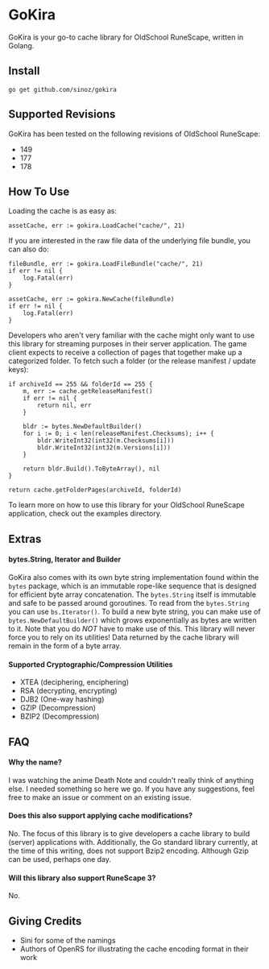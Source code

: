 # GoKira

GoKira is your go-to cache library for OldSchool RuneScape, written in Golang.

## Install

```
go get github.com/sinoz/gokira
```

## Supported Revisions

GoKira has been tested on the following revisions of OldSchool RuneScape:

- 149
- 177
- 178

## How To Use

Loading the cache is as easy as:

```
assetCache, err := gokira.LoadCache("cache/", 21)
```

If you are interested in the raw file data of the underlying file bundle, you can also do:

```
fileBundle, err := gokira.LoadFileBundle("cache/", 21)
if err != nil {
    log.Fatal(err)
}

assetCache, err := gokira.NewCache(fileBundle)
if err != nil {
    log.Fatal(err)
}
```

Developers who aren't very familiar with the cache might only want to use this library for streaming purposes in their server application. The game client expects to receive a collection of pages that together make up a categorized folder. To fetch such a folder (or the release manifest / update keys):

```
if archiveId == 255 && folderId == 255 {
    m, err := cache.getReleaseManifest()
    if err != nil {
        return nil, err
    }

    bldr := bytes.NewDefaultBuilder()
    for i := 0; i < len(releaseManifest.Checksums); i++ {
    	bldr.WriteInt32(int32(m.Checksums[i]))
    	bldr.WriteInt32(int32(m.Versions[i]))
    }
    
    return bldr.Build().ToByteArray(), nil
}

return cache.getFolderPages(archiveId, folderId)
```

To learn more on how to use this library for your OldSchool RuneScape application, check out the examples directory.

## Extras

#### bytes.String, Iterator and Builder

GoKira also comes with its own byte string implementation found within the `bytes` package, which is an immutable rope-like sequence that is designed for efficient byte array concatenation. The `bytes.String` itself is immutable and safe to be passed around goroutines. To read from the `bytes.String` you can use `bs.Iterator()`. To build a new byte string, you can make use of `bytes.NewDefaultBuilder()` which grows exponentially as bytes are written to it. Note that you do *NOT* have to make use of this. This library will never force you to rely on its utilities! Data returned by the cache library will remain in the form of a byte array.

#### Supported Cryptographic/Compression Utilities

- XTEA (deciphering, enciphering)
- RSA (decrypting, encrypting)
- DJB2 (One-way hashing)
- GZIP (Decompression)
- BZIP2 (Decompression)

## FAQ

#### Why the name?

I was watching the anime Death Note and couldn't really think of anything else. I needed something so here we go. If you have any suggestions, feel free to make an issue or comment on an existing issue.

#### Does this also support applying cache modifications?

No. The focus of this library is to give developers a cache library to build (server) applications with. Additionally, the Go standard library currently, at the time of this writing, does not support Bzip2 encoding. Although Gzip can be used, perhaps one day.

#### Will this library also support RuneScape 3?

No.

## Giving Credits

- Sini for some of the namings
- Authors of OpenRS for illustrating the cache encoding format in their work

